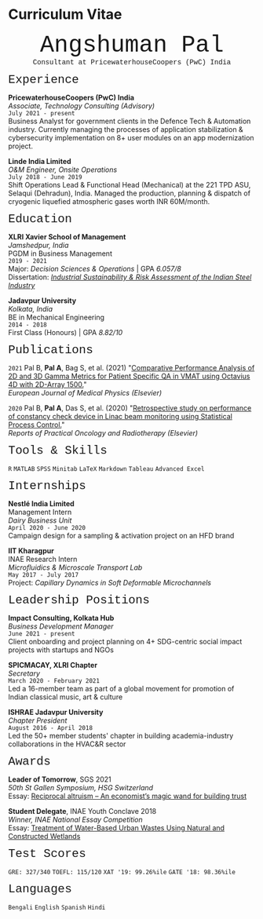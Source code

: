 # Curriculum Vitae


<p align="center">
<font size="7"> <span style="font-family:Courier New;">Angshuman Pal</span> </font><br/>
<span style="font-family:Courier New;">Consultant at PricewaterhouseCoopers (PwC) India</span>
</p>



<font size="5"> <span style="font-family:Courier New;">Experience</span> </font>

__PricewaterhouseCoopers (PwC) India__<br/>
*Associate, Technology Consulting (Advisory)*<br/>
`July 2021 - present`<br/>
Business Analyst for government clients in the Defence Tech & Automation industry. Currently managing the processes of application stabilization & cybersecurity implementation on 8+ user modules on an app modernization project.<br/>


__Linde India Limited__<br/>
*O&M Engineer, Onsite Operations*<br/>
`July 2018 - June 2019`<br/>
Shift Operations Lead & Functional Head (Mechanical) at the 221 TPD ASU, Selaqui (Dehradun), India. Managed the production, planning & dispatch of cryogenic liquefied atmospheric gases worth INR 60M/month.<br/>



<font size="5"> <span style="font-family:Courier New;">Education</span> </font>

__XLRI Xavier School of Management__<br/>
*Jamshedpur, India*<br/>
PGDM in Business Management<br/>
`2019 - 2021`<br/>
Major: *Decision Sciences & Operations* | GPA *6.057/8*<br/>
Dissertation: [*Industrial Sustainability & Risk Assessment of the Indian Steel Industry*](https://drive.google.com/file/d/1SdgFJj9BdUdGbPTpntQTjGf_pzMKuviW/view?usp=sharing)

__Jadavpur University__<br/>
*Kolkata, India*<br/>
BE in Mechanical Engineering<br/>
`2014 - 2018`<br/>
First Class (Honours) | GPA *8.82/10*



    
<font size="5"> <span style="font-family:Courier New;">Publications</span> </font>

`2021`
Pal B, **Pal A**, Bag S, et al. (2021) "[Comparative Performance Analysis of 2D and 3D Gamma Metrics for Patient Specific QA in VMAT using Octavius 4D with 2D-Array 1500.](https://www.sciencedirect.com/science/article/abs/pii/S1120179721003264)"<br/>
*European Journal of Medical Physics (Elsevier)*

`2020`
Pal B, **Pal A**, Das S, et al. (2020) "[Retrospective study on performance of constancy check device in Linac beam monitoring using Statistical Process Control.](https://www.sciencedirect.com/science/article/pii/S1507136719301026)"<br/>
*Reports of Practical Oncology and Radiotherapy (Elsevier)*






<font size="5"> <span style="font-family:Courier New;">Tools & Skills</span> </font>
        
`R` `MATLAB` `SPSS` `Minitab` `LaTeX` `Markdown` `Tableau` `Advanced Excel`







<font size="5"> <span style="font-family:Courier New;">Internships</span> </font>

__Nestlé India Limited__<br/>
Management Intern<br/>
*Dairy Business Unit*<br/>
`April 2020 - June 2020`<br/>
Campaign design for a sampling & activation project on an HFD brand

__IIT Kharagpur__<br/>
INAE Research Intern<br/>
*Microfluidics & Microscale Transport Lab*<br/>
`May 2017 - July 2017`<br/>
Project: *Capillary Dynamics in Soft Deformable Microchannels*




<font size="5"> <span style="font-family:Courier New;">Leadership Positions</span> </font>
    
__Impact Consulting, Kolkata Hub__<br/>
*Business Development Manager*<br/>
`June 2021 - present`<br/>
Client onboarding and project planning on 4+ SDG-centric social impact projects with startups and NGOs

__SPICMACAY, XLRI Chapter__<br/>
*Secretary*<br/>
`March 2020 - February 2021`<br/>
Led a 16-member team as part of a global movement for promotion of Indian classical music, art & culture

__ISHRAE Jadavpur University__<br/>
*Chapter President*<br/>
`August 2016 - April 2018`<br/>
Led the 50+ member students' chapter in building academia-industry collaborations in the HVAC&R sector




<font size="5"> <span style="font-family:Courier New;">Awards</span> </font>

**Leader of Tomorrow**, SGS 2021<br/>
*50th St Gallen Symposium, HSG Switzerland*<br/>
Essay: [Reciprocal altruism – An economist’s magic wand for building trust](https://angshumatic.github.io/2021/05/06/RECIPROCAL-ALTRUISM.html)

**Student Delegate**, INAE Youth Conclave 2018<br/>
*Winner, INAE National Essay Competition*<br/>
Essay: [Treatment of Water-Based Urban Wastes Using Natural and Constructed Wetlands](https://angshumatic.github.io/2018/08/11/WETLANDS.html)




<font size="5"> <span style="font-family:Courier New;">Test Scores</span> </font>

`GRE: 327/340` `TOEFL: 115/120` `XAT '19: 99.26%ile` `GATE '18: 98.36%ile`



    

<font size="5"> <span style="font-family:Courier New;">Languages</span> </font>

`Bengali` `English` `Spanish` `Hindi`
